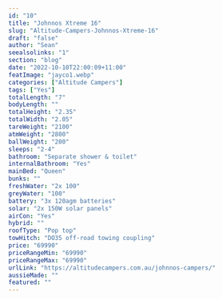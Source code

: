 ```yaml
---
id: "10"
title: "Johnnos Xtreme 16"
slug: "Altitude-Campers-Johnnos-Xtreme-16"
draft: "false"
author: "Sean"
seealsolinks: "1"
section: "blog"
date: "2022-10-10T22:00:09+11:00"
featImage: "jayco1.webp"
categories: ["Altitude Campers"]
tags: ["Yes"]
totalLength: "7"
bodyLength: ""
totalHeight: "2.35"
totalWidth: "2.05"
tareWeight: "2100"
atmWeight: "2800"
ballWeight: "200"
sleeps: "2-4"
bathroom: "Separate shower & toilet"
internalBathroom: "Yes"
mainBed: "Queen"
bunks: ""
freshWater: "2x 100"
greyWater: "100"
battery: "3x 120agm batteries"
solar: "2x 150W solar panels"
airCon: "Yes"
hybrid: ""
roofType: "Pop top"
towHitch: "DO35 off-road towing coupling"
price: "69990"
priceRangeMin: "69990"
priceRangeMax: "69990"
urlLink: "https://altitudecampers.com.au/johnnos-campers/"
aussieMade: ""
featured: ""
---
```

